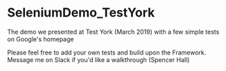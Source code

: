 # SeleniumDemo_TestYork

The demo we presented at Test York (March 2019) with a few simple tests on Google's homepage

Please feel free to add your own tests and build upon the Framework. Message me on Slack if you'd like a walkthrough (Spencer Hall)
